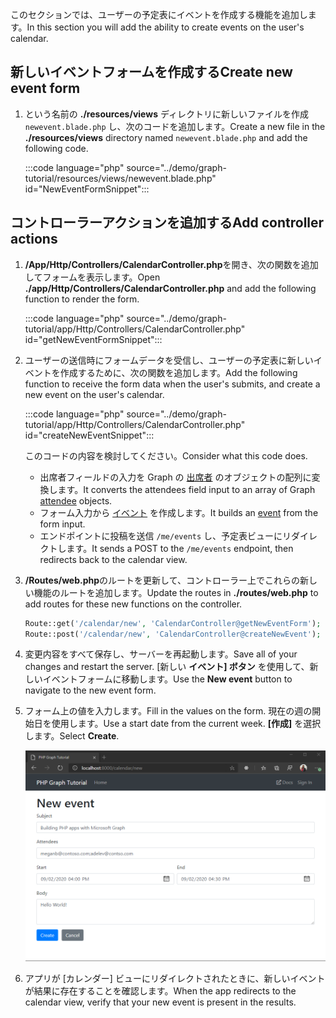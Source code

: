 <!-- markdownlint-disable MD002 MD041 -->

<span data-ttu-id="63e4f-101">このセクションでは、ユーザーの予定表にイベントを作成する機能を追加します。</span><span class="sxs-lookup"><span data-stu-id="63e4f-101">In this section you will add the ability to create events on the user's calendar.</span></span>

## <a name="create-new-event-form"></a><span data-ttu-id="63e4f-102">新しいイベントフォームを作成する</span><span class="sxs-lookup"><span data-stu-id="63e4f-102">Create new event form</span></span>

1. <span data-ttu-id="63e4f-103">という名前の **./resources/views** ディレクトリに新しいファイルを作成 `newevent.blade.php` し、次のコードを追加します。</span><span class="sxs-lookup"><span data-stu-id="63e4f-103">Create a new file in the **./resources/views** directory named `newevent.blade.php` and add the following code.</span></span>

    :::code language="php" source="../demo/graph-tutorial/resources/views/newevent.blade.php" id="NewEventFormSnippet":::

## <a name="add-controller-actions"></a><span data-ttu-id="63e4f-104">コントローラーアクションを追加する</span><span class="sxs-lookup"><span data-stu-id="63e4f-104">Add controller actions</span></span>

1. <span data-ttu-id="63e4f-105">**/App/Http/Controllers/CalendarController.php**を開き、次の関数を追加してフォームを表示します。</span><span class="sxs-lookup"><span data-stu-id="63e4f-105">Open **./app/Http/Controllers/CalendarController.php** and add the following function to render the form.</span></span>

    :::code language="php" source="../demo/graph-tutorial/app/Http/Controllers/CalendarController.php" id="getNewEventFormSnippet":::

1. <span data-ttu-id="63e4f-106">ユーザーの送信時にフォームデータを受信し、ユーザーの予定表に新しいイベントを作成するために、次の関数を追加します。</span><span class="sxs-lookup"><span data-stu-id="63e4f-106">Add the following function to receive the form data when the user's submits, and create a new event on the user's calendar.</span></span>

    :::code language="php" source="../demo/graph-tutorial/app/Http/Controllers/CalendarController.php" id="createNewEventSnippet":::

    <span data-ttu-id="63e4f-107">このコードの内容を検討してください。</span><span class="sxs-lookup"><span data-stu-id="63e4f-107">Consider what this code does.</span></span>

    - <span data-ttu-id="63e4f-108">出席者フィールドの入力を Graph の [出席者](https://docs.microsoft.com/graph/api/resources/attendee?view=graph-rest-1.0) のオブジェクトの配列に変換します。</span><span class="sxs-lookup"><span data-stu-id="63e4f-108">It converts the attendees field input to an array of Graph [attendee](https://docs.microsoft.com/graph/api/resources/attendee?view=graph-rest-1.0) objects.</span></span>
    - <span data-ttu-id="63e4f-109">フォーム入力から [イベント](https://docs.microsoft.com/graph/api/resources/event?view=graph-rest-1.0) を作成します。</span><span class="sxs-lookup"><span data-stu-id="63e4f-109">It builds an [event](https://docs.microsoft.com/graph/api/resources/event?view=graph-rest-1.0) from the form input.</span></span>
    - <span data-ttu-id="63e4f-110">エンドポイントに投稿を送信 `/me/events` し、予定表ビューにリダイレクトします。</span><span class="sxs-lookup"><span data-stu-id="63e4f-110">It sends a POST to the `/me/events` endpoint, then redirects back to the calendar view.</span></span>

1. <span data-ttu-id="63e4f-111">**/Routes/web.php**のルートを更新して、コントローラー上でこれらの新しい機能のルートを追加します。</span><span class="sxs-lookup"><span data-stu-id="63e4f-111">Update the routes in **./routes/web.php** to add routes for these new functions on the controller.</span></span>

    ```php
    Route::get('/calendar/new', 'CalendarController@getNewEventForm');
    Route::post('/calendar/new', 'CalendarController@createNewEvent');
    ```

1. <span data-ttu-id="63e4f-112">変更内容をすべて保存し、サーバーを再起動します。</span><span class="sxs-lookup"><span data-stu-id="63e4f-112">Save all of your changes and restart the server.</span></span> <span data-ttu-id="63e4f-113">[新しい **イベント] ボタン** を使用して、新しいイベントフォームに移動します。</span><span class="sxs-lookup"><span data-stu-id="63e4f-113">Use the **New event** button to navigate to the new event form.</span></span>

1. <span data-ttu-id="63e4f-114">フォーム上の値を入力します。</span><span class="sxs-lookup"><span data-stu-id="63e4f-114">Fill in the values on the form.</span></span> <span data-ttu-id="63e4f-115">現在の週の開始日を使用します。</span><span class="sxs-lookup"><span data-stu-id="63e4f-115">Use a start date from the current week.</span></span> <span data-ttu-id="63e4f-116">**[作成]** を選択します。</span><span class="sxs-lookup"><span data-stu-id="63e4f-116">Select **Create**.</span></span>

    ![新しいイベントフォームのスクリーンショット](images/create-event-01.png)

1. <span data-ttu-id="63e4f-118">アプリが [カレンダー] ビューにリダイレクトされたときに、新しいイベントが結果に存在することを確認します。</span><span class="sxs-lookup"><span data-stu-id="63e4f-118">When the app redirects to the calendar view, verify that your new event is present in the results.</span></span>
